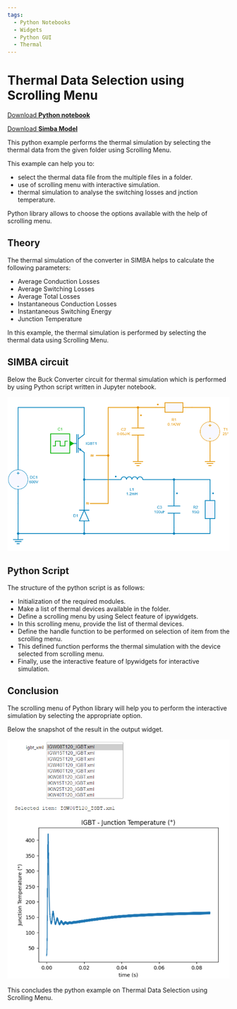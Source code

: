 ```yaml
---
tags:
  - Python Notebooks
  - Widgets
  - Python GUI
  - Thermal
---
```


# Thermal Data Selection using Scrolling Menu

[Download **Python notebook**](scrolling_menu_thermal.ipynb)

[Download **Simba Model**](scrolling_menu_thermal_buck.jsimba)

This python example performs the thermal simulation by selecting the thermal data from the given folder using Scrolling Menu.

This example can help you to:

* select the thermal data file from the multiple files in a folder.
* use of scrolling menu with interactive simulation.
* thermal simulation to analyse the switching losses and jnction temperature.

Python library allows to choose the options available with the help of scrolling menu.


## Theory

The thermal simulation of the converter in SIMBA helps to calculate the following parameters:

* Average Conduction Losses
* Average Switching Losses
* Average Total Losses
* Instantaneous Conduction Losses
* Instantaneous Switching Energy
* Junction Temperature

In this example, the thermal simulation is performed by selecting the thermal data using Scrolling Menu.

## SIMBA circuit

Below the Buck Converter circuit for thermal simulation which is performed by using Python script written in Jupyter notebook.

![BuckThermal](fig/BuckThermal.png)


## Python Script

The structure of the python script is as follows:

* Initialization of the required modules.
* Make a list of thermal devices available in the folder.
* Define a scrolling menu by using Select feature of ipywidgets.
* In this scrolling menu, provide the list of thermal devices.
* Define the handle function to be performed on selection of item from the scrolling menu.
* This defined function performs the thermal simulation with the device selected from scrolling menu.
* Finally, use the interactive feature of Ipywidgets for interactive simulation.

## Conclusion

The scrolling menu of Python library will help you to perform the interactive simulation by selecting the appropriate option.

Below the snapshot of the result in the output widget.

![result](fig/result.png)

This concludes the python example on Thermal Data Selection using Scrolling Menu.
